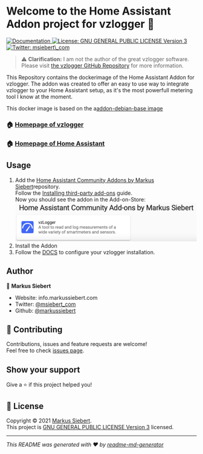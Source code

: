 <!-- markdownlint-disable-file MD013 -->

# Welcome to the Home Assistant Addon project for vzlogger 👋

<p>
  <a href="https://github.com/markussiebert/home-assistant-addon-vzlogger" target="_blank">
    <img alt="Documentation" src="https://img.shields.io/badge/documentation-yes-brightgreen.svg" />
  </a>
  <a href="https://github.com/markussiebert/home-assistant-addon-vzlogger/blob/main/LICENSE" target="_blank">
    <img alt="License: GNU GENERAL PUBLIC LICENSE Version 3" src="https://img.shields.io/badge/License-GNU GENERAL PUBLIC LICENSE Version 3-yellow.svg" />
  </a>
  <a href="https://twitter.com/msiebert\_com" target="_blank">
    <img alt="Twitter: msiebert\_com" src="https://img.shields.io/twitter/follow/msiebert_com.svg?style=social" />
  </a>
</p>

> ⚠️ **Clarification:** I am not the author of the great vzlogger software. Please visit [the vzlogger GitHub Repository](https://wiki.volkszaehler.org/software/controller/vzlogger) for more information.

This Repository contains the dockerimage of the Home Assistant Addon for vzlogger. The addon was created to offer an easy to use way to integrate vzlogger to your Home Assistant setup, as it's the most powerfull metering tool I know at the moment.

This docker image is based on the a[addon-debian-base image](https://github.com/hassio-addons/addon-debian-base)

### 🏠 [Homepage of vzlogger](https://wiki.volkszaehler.org/software/controller/vzlogger)

### 🏠 [Homepage of Home Assistant](https://www.home-assistant.io/)

## Usage

1. Add the [Home Assistant Community Addons by Markus Siebert](https://github.com/markussiebert/home-assistant-addons)repository.<br>
   Follow the [Installing third-party add-ons](https://www.home-assistant.io/common-tasks/os/#installing-third-party-add-ons) guide.<br>
   Now you should see the addon in the Add-on-Store:<br>
   ![addon_repo_view](images/add_on_store_view.png)
2. Install the Addon
3. Follow the [DOCS](DOCS.md) to configure your vzlogger installation.

## Author

👤 **Markus Siebert**

- Website: info.markussiebert.com
- Twitter: [@msiebert_com](https://twitter.com/msiebert_com)
- Github: [@markussiebert](https://github.com/markussiebert)

## 🤝 Contributing

Contributions, issues and feature requests are welcome!<br />Feel free to check [issues page](https://github.com/markussiebert/homeassistant-addon-vzlogger/issues).

## Show your support

Give a ⭐️ if this project helped you!

## 📝 License

Copyright © 2021 [Markus Siebert](https://github.com/markussiebert).<br />
This project is [GNU GENERAL PUBLIC LICENSE Version 3](https://github.com/markussiebert/homeassistant-addon-vzlogger/blob/main/LICENSE) licensed.

---

_This README was generated with ❤️ by [readme-md-generator](https://github.com/kefranabg/readme-md-generator)_
